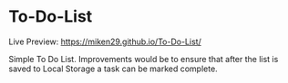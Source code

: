 # To-Do-List

Live Preview: https://miken29.github.io/To-Do-List/

Simple To Do List. Improvements would be to ensure that after the list is saved to Local Storage a task can be marked complete.
